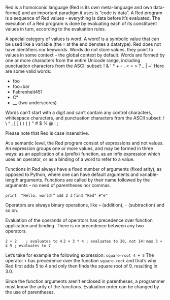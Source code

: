 Red is a homoiconic language (Red is its own meta-language and own data-format) and an important paradigm it uses is “code is data”. 
A Red program is a sequence of Red values - everything is data before it’s evaluated. The execution of a Red program is done by evaluating each of its constituent values in turn, according to the evaluation rules.

A special category of values is word. A word! is a symbolic value that can be used like a variable (the `!` at the end denotes a datatype). Red does not have identifiers nor keywords. Words do not store values, they point to values in some context – the global context by default.
Words are formed by one or more characters from the entire Unicode range, including punctuation characters from the ASCII subset: ! & ' * + - . < = > ? _ | ~` 
Here are some valid words:
* foo
* foo+bar
* Fahrenheit451 
* C°
* __ (two underscores)

Words can’t start with a digit and can’t contain any control characters, whitespace characters, and punctuation characters from the ASCII subset: / \ ^ , [ ] ( ) { } " # $ % @ : ;

Please note that Red is case insensitive.

At a semantic level, the Red program consist of expressions and not values. An expression groups one or more values, and may be formed in three ways: as an application of a (prefix) function, as an infix expression which uses an operator, or as a binding of a word to refer to a value.

Functions in Red always have a fixed number of arguments (fixed arity), as opposed to Python, where one can have default arguments and variable-length arguments. Functions are called by their name followed by the arguments – no need of parentheses nor commas.

`print  “Hello, world!”`
`add 2 3`
`find "Red" #"e"`

Operators are always binary operations, like `+` (addition), `-` (subtraction) and so on.

Evaluation of the operands of operators has precedence over function application and binding. There is no precedence between any two operators. 

`2 + 2    ; evaluates to 4`
`2 + 3 * 4 ; evaluates to 20, not 14!`
`max 3 + 4 5 ; evaluates to 7`

Let’s take for example the following expression:
`square-root 4 + 5`
The operator `+` has precedence over the function `square-root` and that’s why Red first adds 5 to 4 and only then finds the square root of 9, resulting in 3.0.


Since the function arguments aren’t enclosed in parentheses, a programmer must know the arity of the functions. Evaluation order can be changed by the use of parentheses.

